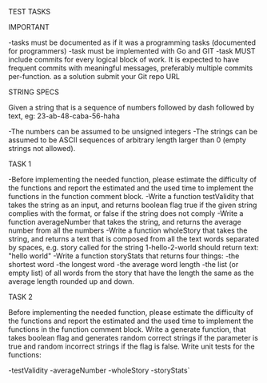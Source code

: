 ﻿TEST TASKS

IMPORTANT 

-tasks must be documented as if it was a programming tasks (documented for programmers)
-task must be implemented with Go and GIT
-task MUST include commits for every logical block of work. It is expected to have frequent commits with meaningful messages, preferably multiple commits per-function.
  as a solution submit your Git repo URL

STRING SPECS

Given a string that is a sequence of numbers followed by dash followed by text, eg: 23-ab-48-caba-56-haha

-The numbers can be assumed to be unsigned integers
-The strings can be assumed to be ASCII sequences of arbitrary length larger than 0 (empty strings not allowed).

TASK 1

-Before implementing the needed function, please estimate the difficulty of the functions and report the estimated and the used time to implement the functions in the function comment block.
-Write a function testValidity that takes the string as an input, and returns boolean flag true if the given string complies with the format, or false if the string does not comply
-Write a function averageNumber that takes the string, and returns the average number from all the numbers
-Write a function wholeStory that takes the string, and returns a text that is composed from all the text words separated by spaces, e.g. story called for the string 1-hello-2-world should return text: "hello world"
-Write a function storyStats that returns four things:
	-the shortest word
	-the longest word
	-the average word length
	-the list (or empty list) of all words from the story that have the length the same as the average length rounded up and down.

TASK 2

Before implementing the needed function, please estimate the difficulty of the functions and report the estimated and the used time to implement the functions in the function comment block.
Write a generate function, that takes boolean flag and generates random correct strings if the parameter is true and random incorrect strings if the flag is false.
Write unit tests for the functions:

-testValidity
-averageNumber
-wholeStory
-storyStats`